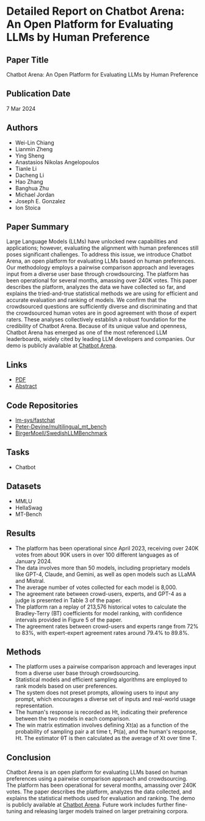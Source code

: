 # Detailed Report on Chatbot Arena: An Open Platform for Evaluating LLMs by Human Preference

## Paper Title
Chatbot Arena: An Open Platform for Evaluating LLMs by Human Preference

## Publication Date
7 Mar 2024

## Authors
- Wei-Lin Chiang
- Lianmin Zheng
- Ying Sheng
- Anastasios Nikolas Angelopoulos
- Tianle Li
- Dacheng Li
- Hao Zhang
- Banghua Zhu
- Michael Jordan
- Joseph E. Gonzalez
- Ion Stoica

## Paper Summary
Large Language Models (LLMs) have unlocked new capabilities and applications; however, evaluating the alignment with human preferences still poses significant challenges. To address this issue, we introduce Chatbot Arena, an open platform for evaluating LLMs based on human preferences. Our methodology employs a pairwise comparison approach and leverages input from a diverse user base through crowdsourcing. The platform has been operational for several months, amassing over 240K votes. This paper describes the platform, analyzes the data we have collected so far, and explains the tried-and-true statistical methods we are using for efficient and accurate evaluation and ranking of models. We confirm that the crowdsourced questions are sufficiently diverse and discriminating and that the crowdsourced human votes are in good agreement with those of expert raters. These analyses collectively establish a robust foundation for the credibility of Chatbot Arena. Because of its unique value and openness, Chatbot Arena has emerged as one of the most referenced LLM leaderboards, widely cited by leading LLM developers and companies. Our demo is publicly available at [Chatbot Arena](https://chat.lmsys.org).

## Links
- [PDF](https://arxiv.org/pdf/2403.04132v1.pdf)
- [Abstract](https://arxiv.org/abs/2403.04132v1)

## Code Repositories
- [lm-sys/fastchat](https://github.com/lm-sys/fastchat)
- [Peter-Devine/multilingual_mt_bench](https://github.com/Peter-Devine/multilingual_mt_bench)
- [BirgerMoell/SwedishLLMBenchmark](https://github.com/BirgerMoell/SwedishLLMBenchmark)

## Tasks
- Chatbot

## Datasets
- MMLU
- HellaSwag
- MT-Bench

## Results
- The platform has been operational since April 2023, receiving over 240K votes from about 90K users in over 100 different languages as of January 2024.
- The data involves more than 50 models, including proprietary models like GPT-4, Claude, and Gemini, as well as open models such as LLaMA and Mistral.
- The average number of votes collected for each model is 8,000.
- The agreement rate between crowd-users, experts, and GPT-4 as a judge is presented in Table 3 of the paper.
- The platform ran a replay of 213,576 historical votes to calculate the Bradley-Terry (BT) coefficients for model ranking, with confidence intervals provided in Figure 5 of the paper.
- The agreement rates between crowd-users and experts range from 72% to 83%, with expert-expert agreement rates around 79.4% to 89.8%.

## Methods
- The platform uses a pairwise comparison approach and leverages input from a diverse user base through crowdsourcing.
- Statistical models and efficient sampling algorithms are employed to rank models based on user preferences.
- The system does not preset prompts, allowing users to input any prompt, which encourages a diverse set of inputs and real-world usage representation.
- The human's response is recorded as Ht, indicating their preference between the two models in each comparison.
- The win matrix estimation involves defining Xt(a) as a function of the probability of sampling pair a at time t, Pt(a), and the human's response, Ht. The estimator θ̂T is then calculated as the average of Xt over time T.

## Conclusion
Chatbot Arena is an open platform for evaluating LLMs based on human preferences using a pairwise comparison approach and crowdsourcing. The platform has been operational for several months, amassing over 240K votes. The paper describes the platform, analyzes the data collected, and explains the statistical methods used for evaluation and ranking. The demo is publicly available at [Chatbot Arena](https://chat.lmsys.org). Future work includes further fine-tuning and releasing larger models trained on larger pretraining corpora.
